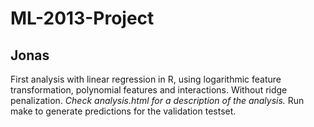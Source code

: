 ML-2013-Project
===============

Jonas
---
First analysis with linear regression in R, using logarithmic feature transformation, polynomial features and interactions. Without ridge penalization.
*Check analysis.html for a description of the analysis.*
Run make to generate predictions for the validation testset.
